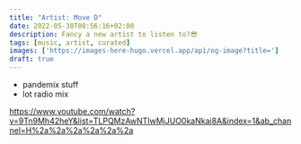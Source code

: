 ```yaml
---
title: "Artist: Move D"
date: 2022-05-30T08:56:16+02:00
description: Fancy a new artist to listen to?😎
tags: [music, artist, curated]
images: ['https://images-here-hugo.vercel.app/api/og-image?title=']
draft: true
---
```


- pandemix stuff
- lot radio mix

https://www.youtube.com/watch?v=9Tn9Mh42heY&list=TLPQMzAwNTIwMjJUO0kaNkai8A&index=1&ab_channel=H%2a%2a%2a%2a%2a%2a
